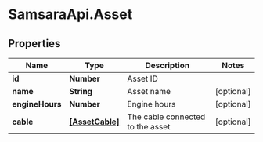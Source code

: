 # SamsaraApi.Asset

## Properties
Name | Type | Description | Notes
------------ | ------------- | ------------- | -------------
**id** | **Number** | Asset ID | 
**name** | **String** | Asset name | [optional] 
**engineHours** | **Number** | Engine hours | [optional] 
**cable** | [**[AssetCable]**](AssetCable.md) | The cable connected to the asset | [optional] 


